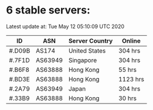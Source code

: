 # 6 stable servers:

Latest update at: Tue May 12 05:10:09 UTC 2020

| ID | ASN | Server Country | Online |
| -- | --- | -------------- | ------ |
| #.D09B | AS174 | United States | 304 hrs |
| #.7F1D | AS63949 | Singapore | 304 hrs |
| #.B6F8 | AS63888 | Hong Kong | 55 hrs |
| #.BD3E | AS63888 | Hong Kong | 1123 hrs |
| #.2A79 | AS63949 | Japan | 304 hrs |
| #.33B9 | AS63888 | Hong Kong | 30 hrs |

